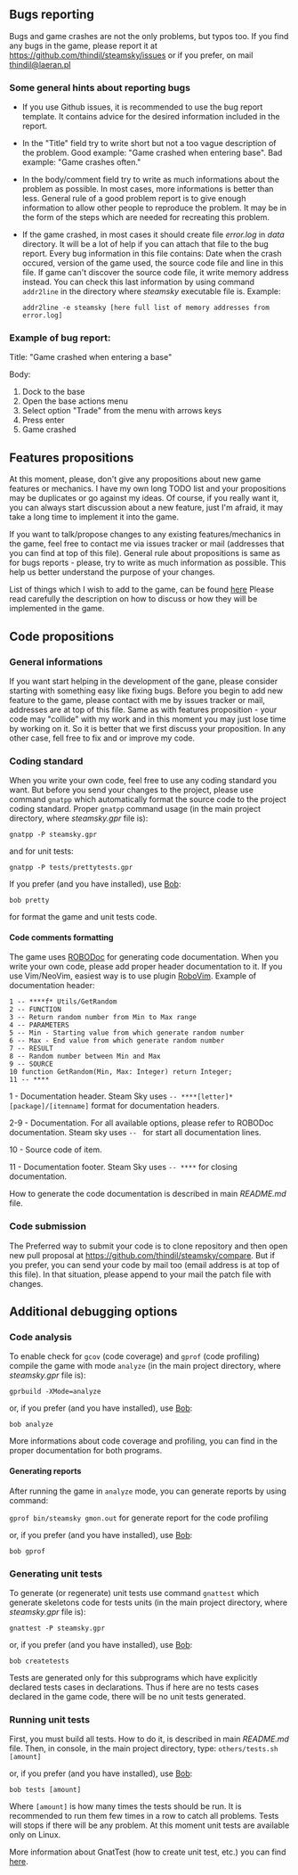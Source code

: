 ## Bugs reporting

Bugs and game crashes are not the only problems, but typos too. If you find any bugs
in the game, please report it at <https://github.com/thindil/steamsky/issues>
or if you prefer, on mail <thindil@laeran.pl>

### Some general hints about reporting bugs

- If you use Github issues, it is recommended to use the bug report template.
  It contains advice for the desired information included in the report.
- In the "Title" field try to write short but not a too vague description
  of the problem. Good example: "Game crashed when entering base". Bad example:
  "Game crashes often."
- In the body/comment field try to write as much informations about the problem
  as possible. In most cases, more informations is better than less. General
  rule of a good problem report is to give enough information to allow other people
  to reproduce the problem. It may be in the form of the steps which are
  needed for recreating this problem.
- If the game crashed, in most cases it should create file *error.log* in
  *data* directory. It will be a lot of help if you can attach that file to the
  bug report. Every bug information in this file contains: Date when the crash
  occured, version of the game used, the source code file and line in this file.
  If game can't discover the source code file, it write memory address instead.
  You can check this last information by using command `addr2line` in the
  directory where *steamsky* executable file is. Example:

  `addr2line -e steamsky [here full list of memory addresses from error.log]`

### Example of bug report:

Title: "Game crashed when entering a base"

Body:

1. Dock to the base
2. Open the base actions menu
3. Select option "Trade" from the menu with arrows keys
4. Press enter
5. Game crashed

## Features propositions

At this moment, please, don't give any propositions about new game features or
mechanics. I have my own long TODO list and your propositions may be duplicates or
go against my ideas. Of course, if you really want it, you can always start
discussion about a new feature, just I'm afraid, it may take a long time to
implement it into the game.

If you want to talk/propose changes to any existing features/mechanics in the game, 
feel free to contact me via issues tracker or mail (addresses that
you can find at top of this file). General rule about propositions is
same as for bugs reports - please, try to write as much information as
possible. This help us better understand the purpose of your changes.

List of things which I wish to add to the game, can be found [here](https://github.com/thindil/steamsky/projects/1)
Please read carefully the description on how to discuss or how they will be
implemented in the game.

## Code propositions

### General informations

If you want start helping in the development of the gane, please consider starting with
something easy like fixing bugs. Before you begin to add new feature to
the game, please contact with me by issues tracker or mail, addresses are
at top of this file. Same as with features proposition - your code may
"collide" with my work and in this moment you may just lose time by working on
it. So it is better that we first discuss your proposition. In any other case,
fell free to fix and or improve my code.

### Coding standard

When you write your own code, feel free to use any coding standard you want.
But before you send your changes to the project, please use command `gnatpp`
which automatically format the source code to the project coding standard.
Proper `gnatpp` command usage (in the main project directory, where
*steamsky.gpr* file is):

`gnatpp -P steamsky.gpr`

and for unit tests:

`gnatpp -P tests/prettytests.gpr`

If you prefer (and you have installed), use [Bob](https://github.com/thindil/bob):

`bob pretty`

for format the game and unit tests code.

#### Code comments formatting

The game uses [ROBODoc](https://rfsber.home.xs4all.nl/Robo/) for generating
code documentation. When you write your own code, please add proper header
documentation to it. If you use Vim/NeoVim, easiest way is to use plugin
[RoboVim](https://github.com/thindil/robovim). Example of documentation
header:

    1 -- ****f* Utils/GetRandom
    2 -- FUNCTION
    3 -- Return random number from Min to Max range
    4 -- PARAMETERS
    5 -- Min - Starting value from which generate random number
    6 -- Max - End value from which generate random number
    7 -- RESULT
    8 -- Random number between Min and Max
    9 -- SOURCE
    10 function GetRandom(Min, Max: Integer) return Integer;
    11 -- ****

1 - Documentation header. Steam Sky uses `-- ****[letter]* [package]/[itemname]`
format for documentation headers.

2-9 - Documentation. For all available options, please refer to ROBODoc
documentation. Steam sky uses `-- ` for start all documentation lines.

10 - Source code of item.

11 - Documentation footer. Steam Sky uses `-- ****` for closing documentation.

How to generate the code documentation is described in main *README.md* file.

### Code submission

The Preferred way to submit your code is to clone repository and then open new pull
proposal at <https://github.com/thindil/steamsky/compare>. But if you prefer,
you can send your code by mail too (email address is at top of this file). In
that situation, please append to your mail the patch file with changes.

## Additional debugging options

### Code analysis

To enable check for `gcov` (code coverage) and `gprof` (code profiling) compile
the game with mode `analyze` (in the main project directory, where
*steamsky.gpr* file is):

`gprbuild -XMode=analyze`

or, if you prefer (and you have installed), use [Bob](https://github.com/thindil/bob):

`bob analyze`

More informations about code coverage and profiling, you can find in the proper
documentation for both programs.

#### Generating reports

After running the game in `analyze` mode, you can generate reports by using
command:

`gprof bin/steamsky gmon.out` for generate report for the code profiling

or, if you prefer (and you have installed), use [Bob](https://github.com/thindil/bob):

`bob gprof`

### Generating unit tests

To generate (or regenerate) unit tests use command `gnattest` which generate
skeletons code for tests units (in the main project directory, where
*steamsky.gpr* file is):

`gnattest -P steamsky.gpr`

or, if you prefer (and you have installed), use [Bob](https://github.com/thindil/bob):

`bob createtests`

Tests are generated only for this subprograms which have explicitly declared
tests cases in declarations. Thus if here are no tests cases declared in the
game code, there will be no unit tests generated.

### Running unit tests

First, you must build all tests. How to do it, is described in main
*README.md* file. Then, in console, in the main project directory, type:
`others/tests.sh [amount]`

or, if you prefer (and you have installed), use [Bob](https://github.com/thindil/bob):

`bob tests [amount]`

Where `[amount]` is how many times the tests should be run. It is recommended
to run them few times in a row to catch all problems. Tests will stops if there
will be any problem. At this moment unit tests are available only on Linux.

More information about GnatTest (how to create unit test, etc.) you can find
[here](http://docs.adacore.com/live/wave/gnat_ugn/html/gnat_ugn/gnat_ugn/gnat_utility_programs.html#the-unit-test-generator-gnattest).
